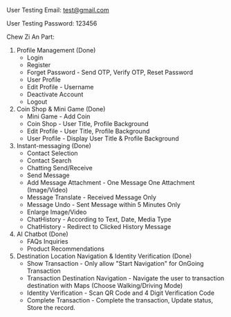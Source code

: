 User Testing Email: test@gmail.com

User Testing Password: 123456

Chew Zi An Part:
1) Profile Management (Done)
   - Login
   - Register
   - Forget Password - Send OTP, Verify OTP, Reset Password
   - User Profile
   - Edit Profile - Username
   - Deactivate Account
   - Logout
3) Coin Shop & Mini Game (Done)
   - Mini Game - Add Coin
   - Coin Shop - User Title, Profile Background
   - Edit Profile - User Title, Profile Background
   - User Profile - Display User Title & Profile Background
5) Instant-messaging (Done)
   - Contact Selection
   - Contact Search
   - Chatting Send/Receive
   - Send Message
   - Add Message Attachment - One Message One Attachment (Image/Video)
   - Message Translate - Received Message Only
   - Message Undo - Sent Message within 5 Minutes Only
   - Enlarge Image/Video
   - ChatHistory - According to Text, Date, Media Type
   - ChatHistory - Redirect to Clicked History Message
7) AI Chatbot (Done)
   - FAQs Inquiries
   - Product Recommendations
9) Destination Location Navigation & Identity Verification (Done)
   - Show Transaction - Only allow "Start Navigation" for OnGoing Transaction
   - Transaction Destination Navigation - Navigate the user to transaction destination with Maps (Choose Walking/Driving Mode)
   - Identity Verification - Scan QR Code and 4 Digit Verification Code
   - Complete Transaction - Complete the transaction, Update status, Store the record. 
